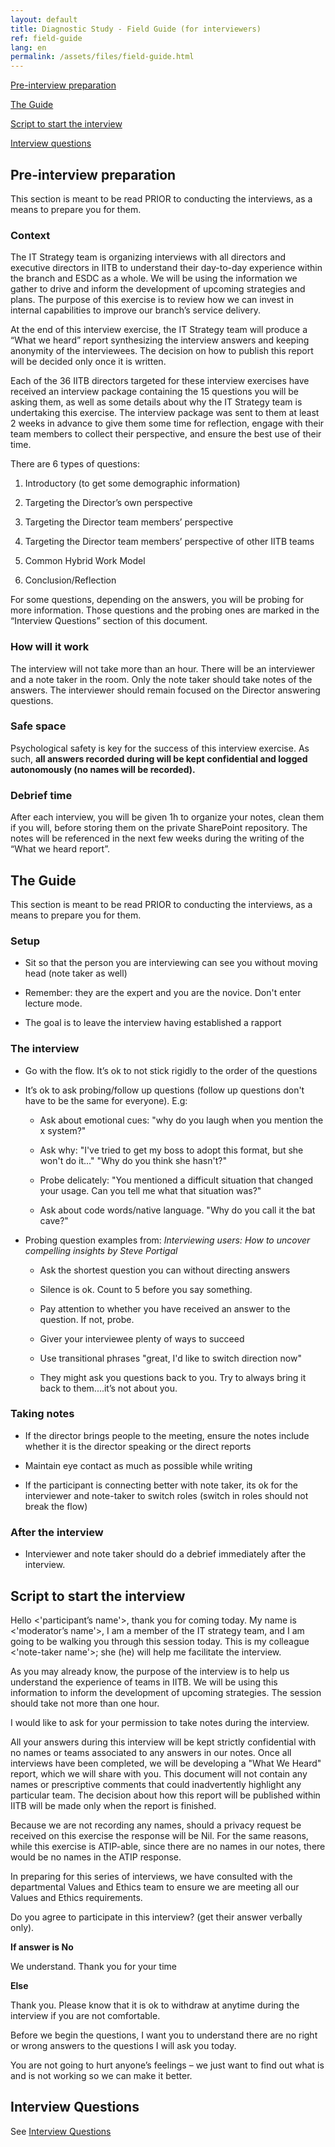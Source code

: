 ```yaml
---
layout: default
title: Diagnostic Study - Field Guide (for interviewers)
ref: field-guide
lang: en
permalink: /assets/files/field-guide.html
---
```

<!-- markdownlint-disable MD033 -->
<!-- markdownlint-disable MD036 -->

[Pre-interview preparation](#pre-interview-preparation)

[The Guide](#the-guide)

[Script to start the interview](#script-to-start-the-interview)

[Interview questions](#interview-questions)

## Pre-interview preparation

This section is meant to be read PRIOR to conducting the interviews, as a means to prepare you for them.

### Context

The IT Strategy team is organizing interviews with all directors and executive directors in IITB to understand their day-to-day experience within the branch and ESDC as a whole.
We will be using the information we gather to drive and inform the development of upcoming strategies and plans.
The purpose of this exercise is to review how we can invest in internal capabilities to improve our branch’s service delivery.

At the end of this interview exercise, the IT Strategy team will produce a “What we heard” report synthesizing the interview answers and keeping anonymity of the interviewees.
The decision on how to publish this report will be decided only once it is written.

Each of the 36 IITB directors targeted for these interview exercises have received an interview package containing the 15 questions you will be asking them, as well as some details about why the IT Strategy team is undertaking this exercise.
The interview package was sent to them at least 2 weeks in advance to give them some time for reflection, engage with their team members to collect their perspective, and ensure the best use of their time.

There are 6 types of questions:

1. Introductory (to get some demographic information)

2. Targeting the Director’s own perspective

3. Targeting the Director team members’ perspective

4. Targeting the Director team members’ perspective of other IITB teams

5. Common Hybrid Work Model

6. Conclusion/Reflection

For some questions, depending on the answers, you will be probing for more information.
Those questions and the probing ones are marked in the “Interview Questions” section of this document.

### How will it work

The interview will not take more than an hour.
There will be an interviewer and a note taker in the room.
Only the note taker should take notes of the answers.
The interviewer should remain focused on the Director answering questions.

### Safe space

Psychological safety is key for the success of this interview exercise. As such, **all answers recorded during will be kept confidential and logged autonomously (no names will be recorded).**

### Debrief time

After each interview, you will be given 1h to organize your notes, clean them if you will, before storing them on the private SharePoint repository.
The notes will be referenced in the next few weeks during the writing of the “What we heard report”.

## The Guide

This section is meant to be read PRIOR to conducting the interviews, as a means to prepare you for them.

### Setup

- Sit so that the person you are interviewing can see you without moving head (note taker as well)

- Remember: they are the expert and you are the novice. Don't enter lecture mode.

- The goal is to leave the interview having established a rapport

### The interview

- Go with the flow. It’s ok to not stick rigidly to the order of the questions

- It’s ok to ask probing/follow up questions (follow up questions don't have to be the same for everyone). E.g:
  - Ask about emotional cues: "why do you laugh when you mention the x system?"

  - Ask why: "I've tried to get my boss to adopt this format, but she won't do it..." "Why do you think she hasn't?"

  - Probe delicately: "You mentioned a difficult situation that changed your usage. Can you tell me what that situation was?"

  - Ask about code words/native language. "Why do you call it the bat cave?"

- Probing question examples from: *Interviewing users: How to uncover compelling insights by Steve Portigal*

  - Ask the shortest question you can without directing answers

  - Silence is ok. Count to 5 before you say something.

  - Pay attention to whether you have received an answer to the question. If not, probe.

  - Giver your interviewee plenty of ways to succeed

  - Use transitional phrases "great, I'd like to switch direction now"

  - They might ask you questions back to you. Try to always bring it back to them....it’s not about you.

### Taking notes

- If the director brings people to the meeting, ensure the notes include whether it is the director speaking or the direct reports

- Maintain eye contact as much as possible while writing

- If the participant is connecting better with note taker, its ok for the interviewer and note-taker to switch roles (switch in roles should not break the flow)

### After the interview

- Interviewer and note taker should do a debrief immediately after the interview.

## Script to start the interview

Hello <'participant’s name'>, thank you for coming today. My name is <'moderator’s name'>, I am a member of the IT strategy team, and I am going to be walking you through this session today.
This is my colleague <'note-taker name'>; she (he) will help me facilitate the interview.

As you may already know, the purpose of the interview is to help us understand the experience of teams in IITB.
We will be using this information to inform the development of upcoming strategies.
The session should take not more than one hour.

I would like to ask for your permission to take notes during the interview.

All your answers during this interview will be kept strictly confidential with no names or teams associated to any answers in our notes.
Once all interviews have been completed, we will be developing a "What We Heard" report, which we will share with you.
This document will not contain any names or prescriptive comments that could inadvertently highlight any particular team.
The decision about how this report will be published within IITB will be made only when the report is finished.

Because we are not recording any names, should a privacy request be received on this exercise the response will be Nil.
For the same reasons, while this exercise is ATIP-able, since there are no names in our notes, there would be no names in the ATIP response.

In preparing for this series of interviews, we have consulted with the departmental Values and Ethics team to ensure we are meeting all our Values and Ethics requirements.

Do you agree to participate in this interview? (get their answer verbally only).

**If answer is No**

We understand.
Thank you for your time

**Else**

Thank you. Please know that it is ok to withdraw at anytime during the interview if you are not comfortable.

Before we begin the questions, I want you to understand there are no right or wrong answers to the questions I will ask you today.

You are not going to hurt anyone’s feelings – we just want to find out what is and is not working so we can make it better.

## Interview Questions

See <a href="{{ site.baseurl }}{% link assets/files/interview-questions.md %}" title="Interview Questions">Interview Questions</a>